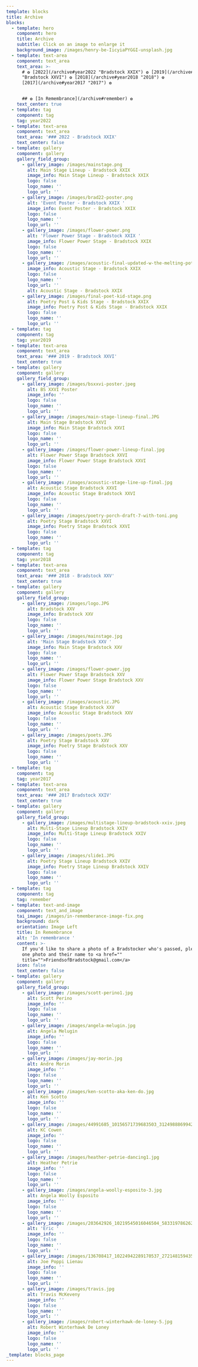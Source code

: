 ```yaml
---
template: blocks
title: Archive
blocks:
  - template: hero
    component: hero
    title: Archive
    subtitle: Click on an image to enlarge it
    background_image: /images/henry-be-IicyiaPYGGI-unsplash.jpg
  - template: text-area
    component: text_area
    text_area: >-
      # ✿ [2022](/archive#year2022 "Bradstock XXIX") ✿ [2019](/archive#year2019
      "Bradstock XXVI") ✿ [2018](/archive#year2018 "2018") ✿
      [2017](/archive#year2017 "2017") ✿


      ## ✿ [In Remembrance](/archive#remember) ✿
    text_center: true
  - template: tag
    component: tag
    tag: year2022
  - template: text-area
    component: text_area
    text_area: '### 2022 - Bradstock XXIX'
    text_center: false
  - template: gallery
    component: gallery
    gallery_field_group:
      - gallery_image: /images/mainstage.png
        alt: Main Stage Lineup - Bradstock XXIX
        image_info: Main Stage Lineup - Bradstock XXIX
        logo: false
        logo_name: ''
        logo_url: ''
      - gallery_image: /images/brad22-poster.png
        alt: 'Event Poster - Bradstock XXIX '
        image_info: Event Poster - Bradstock XXIX
        logo: false
        logo_name: ''
        logo_url: ''
      - gallery_image: /images/flower-power.png
        alt: 'Flower Power Stage - Bradstock XXIX '
        image_info: Flower Power Stage - Bradstock XXIX
        logo: false
        logo_name: ''
        logo_url: ''
      - gallery_image: /images/acoustic-final-updated-w-the-melting-pots.png
        image_info: Acoustic Stage - Bradstock XXIX
        logo: false
        logo_name: ''
        logo_url: ''
        alt: Acoustic Stage - Bradstock XXIX
      - gallery_image: /images/final-poet-kid-stage.png
        alt: Poetry Post & Kids Stage - Bradstock XXIX
        image_info: Poetry Post & Kids Stage - Bradstock XXIX
        logo: false
        logo_name: ''
        logo_url: ''
  - template: tag
    component: tag
    tag: year2019
  - template: text-area
    component: text_area
    text_area: '### 2019 - Bradstock XXVI'
    text_center: true
  - template: gallery
    component: gallery
    gallery_field_group:
      - gallery_image: /images/bsxxvi-poster.jpeg
        alt: BS XXVI Poster
        image_info: ''
        logo: false
        logo_name: ''
        logo_url: ''
      - gallery_image: /images/main-stage-lineup-final.JPG
        alt: Main Stage Bradstock XXVI
        image_info: Main Stage Bradstock XXVI
        logo: false
        logo_name: ''
        logo_url: ''
      - gallery_image: /images/flower-power-lineup-final.jpg
        alt: Flower Power Stage Bradstock XXVI
        image_info: Flower Power Stage Bradstock XXVI
        logo: false
        logo_name: ''
        logo_url: ''
      - gallery_image: /images/acoustic-stage-line-up-final.jpg
        alt: Acoustic Stage Bradstock XXVI
        image_info: Acoustic Stage Bradstock XXVI
        logo: false
        logo_name: ''
        logo_url: ''
      - gallery_image: /images/poetry-porch-draft-7-with-toni.png
        alt: Poetry Stage Bradstock XXVI
        image_info: Poetry Stage Bradstock XXVI
        logo: false
        logo_name: ''
        logo_url: ''
  - template: tag
    component: tag
    tag: year2018
  - template: text-area
    component: text_area
    text_area: '### 2018 - Bradstock XXV'
    text_center: true
  - template: gallery
    component: gallery
    gallery_field_group:
      - gallery_image: /images/logo.JPG
        alt: Bradstock XXV
        image_info: Bradstock XXV
        logo: false
        logo_name: ''
        logo_url: ''
      - gallery_image: /images/mainstage.jpg
        alt: 'Main Stage Bradstock XXV '
        image_info: Main Stage Bradstock XXV
        logo: false
        logo_name: ''
        logo_url: ''
      - gallery_image: /images/flower-power.jpg
        alt: Flower Power Stage Bradstock XXV
        image_info: Flower Power Stage Bradstock XXV
        logo: false
        logo_name: ''
        logo_url: ''
      - gallery_image: /images/acoustic.JPG
        alt: Acoustic Stage Bradstock XXV
        image_info: Acoustic Stage Bradstock XXV
        logo: false
        logo_name: ''
        logo_url: ''
      - gallery_image: /images/poets.JPG
        alt: Poetry Stage Bradstock XXV
        image_info: Poetry Stage Bradstock XXV
        logo: false
        logo_name: ''
        logo_url: ''
  - template: tag
    component: tag
    tag: year2017
  - template: text-area
    component: text_area
    text_area: '### 2017 Bradstock XXIV'
    text_center: true
  - template: gallery
    component: gallery
    gallery_field_group:
      - gallery_image: /images/multistage-lineup-bradstock-xxiv.jpeg
        alt: Multi-Stage Lineup Bradstock XXIV
        image_info: Multi-Stage Lineup Bradstock XXIV
        logo: false
        logo_name: ''
        logo_url: ''
      - gallery_image: /images/slide1.JPG
        alt: Poetry Stage Lineup Bradstock XXIV
        image_info: Poetry Stage Lineup Bradstock XXIV
        logo: false
        logo_name: ''
        logo_url: ''
  - template: tag
    component: tag
    tag: remember
  - template: text-and-image
    component: text_and_image
    tai_image: /images/in-rememberance-image-fix.png
    background: dark
    orientation: Image Left
    title: In Remembrance
    alt: 'In remembrance '
    content: >-
      If you'd like to share a photo of a Bradstocker who's passed, please send
      one photo and their name to <a href=""
      title="">FriendsofBradstock@gmail.com</a>
    icon: false
    text_center: false
  - template: gallery
    component: gallery
    gallery_field_group:
      - gallery_image: /images/scott-perino1.jpg
        alt: Scott Perino
        image_info: ''
        logo: false
        logo_name: ''
        logo_url: ''
      - gallery_image: /images/angela-melugin.jpg
        alt: Angela Melugin
        image_info: ''
        logo: false
        logo_name: ''
        logo_url: ''
      - gallery_image: /images/jay-morin.jpg
        alt: Andre Morin
        image_info: ''
        logo: false
        logo_name: ''
        logo_url: ''
      - gallery_image: /images/ken-scotto-aka-ken-do.jpg
        alt: Ken Scotto
        image_info: ''
        logo: false
        logo_name: ''
        logo_url: ''
      - gallery_image: /images/44991685_10156571739683503_312498886994296832_n.jpg
        alt: KC Cowen
        image_info: ''
        logo: false
        logo_name: ''
        logo_url: ''
      - gallery_image: /images/heather-petrie-dancing1.jpg
        alt: Heather Petrie
        image_info: ''
        logo: false
        logo_name: ''
        logo_url: ''
      - gallery_image: /images/angela-woolly-esposito-3.jpg
        alt: Angela Woolly Esposito
        image_info: ''
        logo: false
        logo_name: ''
        logo_url: ''
      - gallery_image: /images/203642926_10219545016046504_5833197862622700564_n.jpg
        alt: 'Eric '
        image_info: ''
        logo: false
        logo_name: ''
        logo_url: ''
      - gallery_image: /images/136708417_10224942289170537_2721481594352044058_n.jpg
        alt: Joe Poppi Lienau
        image_info: ''
        logo: false
        logo_name: ''
        logo_url: ''
      - gallery_image: /images/travis.jpg
        alt: Travis McKeveny
        image_info: ''
        logo: false
        logo_name: ''
        logo_url: ''
      - gallery_image: /images/robert-winterhawk-de-loney-5.jpg
        alt: Robert Winterhawk De Loney
        image_info: ''
        logo: false
        logo_name: ''
        logo_url: ''
_template: blocks_page
---
```


